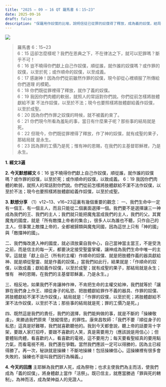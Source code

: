 ```yaml
---
title: "2025 – 09 – 16 QT 羅馬書 6：15~23"
date: 2025-09-16
draft: false
description: "保羅用作奴僕的比喻，說明信徒已從罪的奴僕得了釋放，成為義的奴僕，結局就是成聖和永生。"
---
```


![](/images/qt.jpg)

> 羅馬書 6：15\~23  
> 6：15 這卻怎麼樣呢？我們在恩典之下，不在律法之下，就可以犯罪嗎？斷乎不可！  
6：16 豈不曉得你們獻上自己作奴僕，順從誰，就作誰的奴僕嗎？或作罪的奴僕，以至於死；或作順命的奴僕，以至成義。  
6：17 感謝神！因為你們從前雖然作罪的奴僕，現今卻從心裡順服了所傳給你們道理 的模範。  
6：18 你們既從罪裡得了釋放，就作了義的奴僕。  
6：19 我因你們肉體的軟弱，就照人的常話對你們說。你們從前怎樣將肢體獻給不潔 不法作奴僕，以至於不法；現今也要照樣將肢體獻給義作奴僕，以至於成聖。   
6：20 因為你們作罪之奴僕的時候，就不被義約束了。  
6：21 你們現今所看為羞恥的事，當日有什麼果子呢？那些事的結局就是死。  
6：22 但現今，你們既從罪裡得了釋放，作了神的奴僕，就有成聖的果子，那結局就 是永生。  
6：23 因為罪的工價乃是死；惟有神的恩賜，在我們的主基督耶穌裡，乃是永生。  



**1.  經文3遍**

**2. 今天默想經文**
6：16 豈不曉得你們獻上自己作奴僕，順從誰，就作誰的奴僕嗎？或作罪的奴僕，以至於死；或作順命的奴僕，以致成義。
6：19 我因你們肉體的軟弱，就照人的常話對你們說。你們從前怎樣將肢體獻給不潔不法作奴僕，以至於不法；現今也要照樣將肢體獻給義作奴僕，以至於成聖。

**3. 默想分享**
（1）v12\~13、v16\~23這裏有幾個重要的觀念：
一、我們生命中一定有一個王、有一個主人，而且只能從二個裏面選擇一個。我們要不是選擇讓三一神成為我們的王、我們的主人；我們就只能把魔鬼當成我們的主人，我們的父。其實魔鬼的國度，就是「所有敵擋上帝者的集合」，很多人以為誰也不聽，只作自己的主人，但事實上敵擋上帝的，全都被歸類與魔鬼同國，因為這世上只有「神的國」與「敵擋神的國」。

二、我們悔改進入神的國度，就必須放棄自我中心，自己當神當主當王，不是受洗之前，而是信主的每一天，都要決定接受聖靈掌權，讓神成為我們生命中唯一的主宰。這就是「獻上自己（所有的主權）作順命的奴僕、就是把肢體作義的器具獻給神、就是順從聖靈、就是作義的奴僕。」當我們如此行，結果就是：「作順命的奴僕，以致成義；獻給義作奴僕，以至於成聖；就有成聖的果子，那結局就是永生；惟有　神的恩賜，在我們的主基督耶穌裏，乃是永生。」

三、相反地，如果我們不肯讓神作神，不肯把生命的主權交給神，我們就等於「讓罪在我們身上作王、順從身子的私慾、把肢體獻給罪作不義的器具、作罪的奴僕、將肢體獻給不潔不法作奴僕」，結局就是：「作罪的奴僕，以至於死；將肢體獻給不潔不法作奴僕，以至於不法；那些事的結局就是死；罪的工價乃是死。」

四、既然這是我們的責任，我們的選擇，我們能夠做的事，就是不斷的「操練敬虔」，來勝過我們原來「放縱情慾」的罪性。康來昌牧師：「我們不要『順從身子的私慾』這真是好難哪，我們就喜歡聽他的。我到今天都會說，聽上帝的話要背十字架，要跟人家打招呼，要跟不喜歡的人笑，真是需要用力（應該說是用信心）；但要體貼肉體，看喜歡的人，看喜歡的電視，這不要用力；每天要看聖經真的要用點力氣，而看電視不用，我們還在爭戰。當然我們應該一定可以得勝的，因為主已經得勝了。再一次，秘訣就是操練！不斷地操練！包括操練信心。這操練裡有很多會失敗的，操練也不是叫我們因行為稱義。」

**4. 今天的回應**
主耶穌為我們罪人死，成為祭物；也求主使我們為主而活，使我們成為「義的奴僕」，將身體獻上當作「活祭」。既已信主，就應當勝過「罪與死的轄制」，為神而活，成為榮神益人的見證人。
